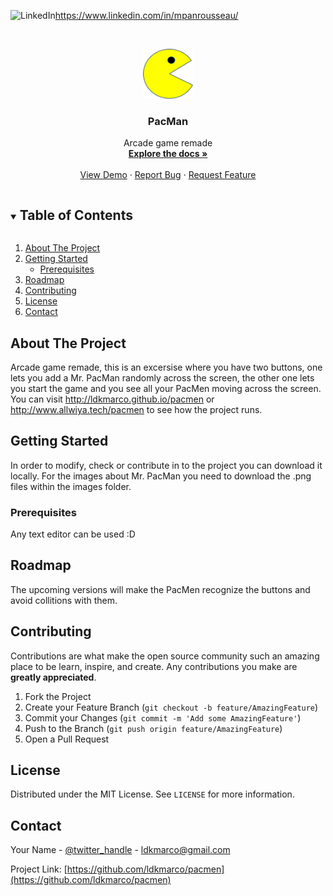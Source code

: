![LinkedIn][linkedin-shield]https://www.linkedin.com/in/mpanrousseau/



<br />
<p align="center">
  <a href="https://github.com/ldkmarco/pacmen">
    <img src="images/PacMan1.png" alt="PacMan" width="80" height="80">
  </a>

  <h3 align="center">PacMan</h3>

  <p align="center">
    Arcade game remade
    <br />
    <a href="https://github.com/ldkmarco/pacmen"><strong>Explore the docs »</strong></a>
    <br />
    <br />
    <a href="https://github.com/ldkmarco/pacmen">View Demo</a>
    ·
    <a href="https://github.com/ldkmarco/pacmen/issues">Report Bug</a>
    ·
    <a href="https://github.com/ldkmarco/pacmen/issues">Request Feature</a>
  </p>
</p>



<!-- TABLE OF CONTENTS -->
<details open="open">
  <summary><h2 style="display: inline-block">Table of Contents</h2></summary>
  <ol>
    <li>
      <a href="#about-the-project">About The Project</a>
    </li>
    <li>
      <a href="#getting-started">Getting Started</a>
      <ul>
        <li><a href="#prerequisites">Prerequisites</a></li>
      </ul>
    </li>
    <li><a href="#roadmap">Roadmap</a></li>
    <li><a href="#contributing">Contributing</a></li>
    <li><a href="#license">License</a></li>
    <li><a href="#contact">Contact</a></li>
  </ol>
</details>



<!-- ABOUT THE PROJECT -->
## About The Project

Arcade game remade, this is an excersise where you have two buttons, one lets you add a Mr. PacMan randomly across the screen, the other one lets you start the game and you see all your PacMen moving across the screen. You can visit http://ldkmarco.github.io/pacmen or http://www.allwiya.tech/pacmen to see how the project runs.


<!-- GETTING STARTED -->
## Getting Started

In order to modify, check or contribute in to the project you can download it locally. For the images about Mr. PacMan you need to download the .png files within the images folder.

### Prerequisites

Any text editor can be used :D

<!-- ROADMAP -->
## Roadmap

The upcoming versions will make the PacMen recognize the buttons and avoid collitions with them.

<!-- CONTRIBUTING -->
## Contributing

Contributions are what make the open source community such an amazing place to be learn, inspire, and create. Any contributions you make are **greatly appreciated**.

1. Fork the Project
2. Create your Feature Branch (`git checkout -b feature/AmazingFeature`)
3. Commit your Changes (`git commit -m 'Add some AmazingFeature'`)
4. Push to the Branch (`git push origin feature/AmazingFeature`)
5. Open a Pull Request

<!-- LICENSE -->
## License

Distributed under the MIT License. See `LICENSE` for more information.



<!-- CONTACT -->
## Contact

Your Name - [@twitter_handle](https://twitter.com/ldkmarco) - ldkmarco@gmail.com

Project Link: [https://github.com/ldkmarco/pacmen](https://github.com/ldkmarco/pacmen)

[linkedin-shield]: https://img.shields.io/badge/-LinkedIn-black.svg?style=for-the-badge&logo=linkedin&colorB=555
[linkedin-url]: https://www.linkedin.com/in/mpanrousseau/
